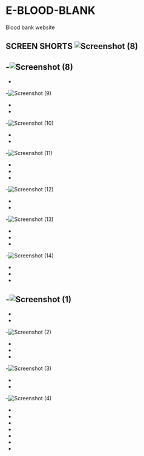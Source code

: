 # E-BLOOD-BLANK
Blood bank website



**SCREEN SHORTS**
![Screenshot (8)](https://user-images.githubusercontent.com/98723571/209468615-083154a4-7858-46e4-86c3-a4c12f92cca0.png)
-
-![Screenshot (8)](https://user-images.githubusercontent.com/98723571/209468618-9ce959c9-46aa-4464-ab8d-98420ae7661c.png)
-
-
-![Screenshot (9)](https://user-images.githubusercontent.com/98723571/209468625-d7555bb1-4a0d-4356-b104-8ccb55b16e48.png)

-
-
-![Screenshot (10)](https://user-images.githubusercontent.com/98723571/209468696-5b573a1a-9f78-4a40-b3af-c7f5f09aefad.png)

-
-
-![Screenshot (11)](https://user-images.githubusercontent.com/98723571/209468702-1fed2d14-c790-48df-828d-041b4a53f1ac.png)

-
-
-
-![Screenshot (12)](https://user-images.githubusercontent.com/98723571/209468711-04c5f1f6-d4a7-4380-ad67-4da5c436ad39.png)

-
-
-![Screenshot (13)](https://user-images.githubusercontent.com/98723571/209468736-e766ee7b-1f66-4116-a74d-7a5b157ba116.png)

-
-
-
-![Screenshot (14)](https://user-images.githubusercontent.com/98723571/209468741-1b3b0c2d-eeb7-4bce-ac30-e0f1f35bd81d.png)

-
-
-
-![Screenshot (1)](https://user-images.githubusercontent.com/98723571/209468873-b41d2c19-5fae-40f3-ac33-0b0f105e88f3.png)
-
-
-
-![Screenshot (2)](https://user-images.githubusercontent.com/98723571/209468886-75f166ec-a996-436c-86d6-a8330706ff45.png)

-
-
-
-![Screenshot (3)](https://user-images.githubusercontent.com/98723571/209468891-f738e75f-93c5-4f77-a83d-c1c757735203.png)

-
-
-![Screenshot (4)](https://user-images.githubusercontent.com/98723571/209468900-f13a2ed3-8019-4061-a653-de3fdc67d4b0.png)

-
-
-
-
-
-
-

